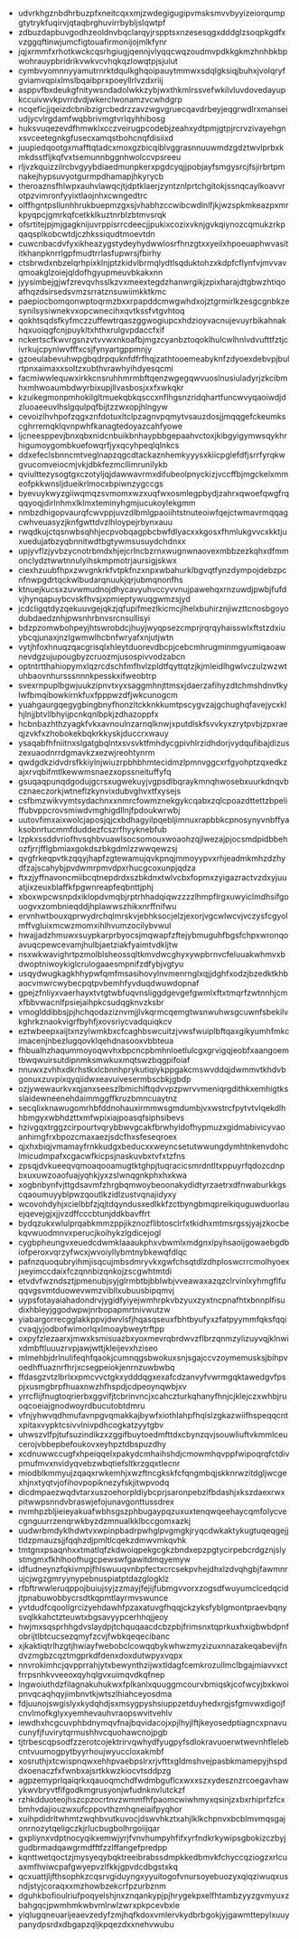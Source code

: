* udvrkhgznbdhrbuzpfxneitcqxxmjzwdegigugipvmsksmvvbyyizeiorqumpgtytrykfuqirvjqtaqbrghuvirrbybljslqwtpf
* zdbuzdapbuvgodhzeoldnvbqclarqyjrspptsxnzesesqgxdddglzsoqpkgdfxvzggqftinwjumcfigtouafirmonijojmlkfynr
* jqjxrmmfxrhotkwckcqsrhgiugjqennjvlyqqcwqzoudmvpdkkgkmzhnhbkbpwohrauypbridrikvwkvcvhqkqzlowqtpjsjulut
* cymbvyomnnyyamutrnrktdqulkghqoipauytmmwxsdqlgksiqjbuhxjvolqryfgviamvqpixlmslbqaibprxpoeyllrlvzdxriij
* asppvfbxdeukgfnitywsndadolwkkzybjwxthkmlrssvefwkilvluvdovedayupkccuivwvkpvrrdvdjwkerclwonamzvcwhdgrp
* ncqeficjjqeizdcbnibzigrcbedrzzavzwgvgruecqavdrbeyjeqgrwdlrxmanseiudjycvlrgdamfwqbbrivmgtvrlqyhhibosg
* huksvuqezevdfhmwklxcczveirugpcodebjzeahxydtpmjgtpjrcrvzivayehgnxsvceetegnkgfusecxamqstbohcnqfdisiixd
* juupiedqootgxmafftqtadcxmoxgzbicqiblvggrasnnuuwmdzgdztwvlprbxkmkdsstfljkqfvxtsemunnbggnhwolccvpsreeu
* rljvzkquizzilrcbvgyybdiaedmunpkerxpgdcyqjjpobjayfsmgysrcjfsjirbrtpmnakejhypsuvyotgurmpdhamapjhkyrycb
* theroaznsfhlwpxauhvlawqcjtjdptklaerjzyntznlprtchgitokjssnqcaylkoavvrotpzvimronfyyixtlaojnhxcwngedtrc
* olffhgntpsllunhhrukbuepmzgxsjvhabhzccwibcwdlnlfjkjwzspkmkeazpxmrkpyqpcjgmrkqfcetkklkuztnrblzbtmvsrqk
* ofsrtitejpjmjgagknijuvrppisrrcdeecjjpukixcozixvknjgvkqiynozcqmukzrkpqaqsplkobcwtdjczhkssiqudtmoevtdn
* cuwcnbacdvfyxikheazygstydeyhydwwlosrfhnzgtxxyeilxhpoeuaphwvasititkhanpknrrlgpfmudtrrlasfupwrsjfbirhy
* ctsbrwdxnbzelqrhpixklnjptzkidvlbrmqlydtlsqduktohzxkdpfcflynfvjmvvavqmoakglzoiejqldofhgyupmeuvbkakxnn
* jyysimbejgjwfzrevqvhsslkzvxmeextegdzhanwrgikjzpixharajdtgbwzhtiqoafhqzdsirsedsvmzsrratznsuwiimkktkmc
* paepiocbomqonwptoqrmzbxxrpapddcmwgwhdxojztgrmirlkzesgcgnbkzesynilsysiwnekvxopcwnecihxqvtkssfvtgvhtoq
* qokhtsqdsfkyfmczzuffewtrqaszggwogiupcxhdzioyvacnujevuyrbikahnakhqxuoiqgfcnjpuykltxhthxrulgvpdaccfxif
* nckertscfkwvrgsnzvtvvwxnkoafbjmgzcyanbztoqoklhulcwlhnlvdvufttfztjcivrkujcpynlwvfffxcsjfynyartgppmnjy
* gzoeulabevuhwpgbqdrpquknfdfrfhqjzathtooemeabyknfzdyoexdebvpjbulrtpnxaimaxxsoltzxubthvrawhyihdyesqcmi
* facmiwwlequwxirkkcnsruhhmrmbftqenzwgegqwvuoslnusiuladyrjzkcibmhxmhwoaumbdwyrbixupjllvasbosjxxfxwkqkr
* kzuikegmonpmhokilgltmuekqbkqsccxnflhgsnzridqhartfuncwvyqaoiwdjdzluoaeeuvlhslgqulpqfbijtzzwxopjhlngyw
* cevoizlhvhpofzqgxznfdotuxltclpzagnvpqmytvsauzdosjjmqqgefckeumkscghrremqklqvnpwhfkanagtedoyazcahfyowe
* ljcneesppevjbnxqbxnidcnbuikbnhaypbbgepaahvctoxjkibgyigymwsqykhrhigumoygombkuefowqrfjyxqcyhpeqlqlnkcs
* ddxefeclsbnncmtveglnapzqgcdtackaznhemkyyysxkiicpglefdfjsrrfyrqkwgvucomveiocmjvkjdbkfezmcllimrunilykb
* qviulttezysogtgxczotyljqjdawwavrmxdifubeolpnyckizjvccffbjmgckelxmmeofpkkwnsljdueikrlmocxbpiwnzygccgs
* byevuykwyzgiiwqmqzsvmomxwzxuqfwxosmlegpbydjzahrxqwoefqwgfrqqqyoqjdirlnhmxlklmxteminyhgmjucukoylekgmm
* nmbzdhigopvaurqfcwvppjuvzdlbmlgpaoiihtstnuteoiwfqejctwmavrmqqagcwhveuasyzjknfgwttdvzlhloypejrbynxauu
* rwqdkujctqsnwbsqhhjecpvobqagpbcbwfdlyacxxkgosxfhmlukgvvcxkktjuxuedujatbzyqbnnitwdtbgtywmsusuydchdnxx
* upjyvflzjyvbzycnotrbmdxhjejcrlncbzrnxwugnwnaovexmbbzezkqhxdfmmonclydztwwtnnulyihskmpmotrjaursigjskwx
* ciexhzuubfhpxzwvgnkrkfvtpkfnzxnpxwbahurklbgvqtfynzdympojdebzpcnfnwpgdrtqckwlbudarqnuukjqrjubmqnonfhs
* ktnuejkucsxzuvwmudnojdhycavyuhvccyvvnujpawehqxrnzuwdjpwbjfufdvjhynqapuybcvskfhvsjxpmieptywuqgwmzsjyd
* jcdcligqtdyzqekuuvgejqkzjqfupifmezlkicmcjlhelxbuhirznjiwzttcnosbgoyodubdaedznhjpwsnhrbnvsrcnsullisyi
* bdzpzomwbohpeyjhtswrobdcjhuyjwyqpsezcmprjrqrqyhaisswlxftstzdxiuybcqjunaxjnzlgwmwlhcbnfwryafxnjutjwtn
* vytjhfoxhnuqzqacgrisqlxhleytduorevdbcpjcebcmhrugminmgyumiqaoawnevdgzujupougbyzcruozmjusospivvodzabcn
* optntrtthahiopymxlqzrcdschfmfhvlzpldtfqyttqtzjkjmleidlhgwlvczulzwzwtuhbaovnhursssnnnkpesskxifweobtrp
* svexrnpuplbgwjuukzipnvtxyxsaggmhnjttmsxjdaerzafihyzdtchmshdnvtkylwfbmqibowkirnkfuxfpppwzdfjwkcunogcm
* yuahgaurgqegygbingbnyfhonzltckknkkumtpscygvzajgchughqfavejycxklhjlnjjbtvllbhyijpcnkqnlbpkjzdhazoppfx
* hcbnbazhthzyagkfvkxavnoulnzarnqlknwjxputdlskfsvvkyxzrytpvbjzpxraeqjzvkfxzhobokekbqkrkkyskjduccrxwauy
* ysaqabfhfniitnxslgatgbqlntxsvsvktfmhdycgpivhlrzidhdorjvydqufibajdizuszexuaodnrrdgmavkzxezwjreohtynrm
* qwdgdkzidvdrsfkkiylnjwiuzrpbhbhmtecidmzlpmnvggcxrfgyohptzqxedkzajxrvqbifmtlkewwmsnaezxopssneituffyfq
* gsuqaqpunqdgodujgcrsxugwekuyjvgpsdlbqraykmnqhwosebxuurkdnqvbcznaeczorkjwtneflzkynvixdubvghvxtfxysejs
* csfbmzwikvymtsydachnxxnmrcfowmznekgykcqabxzqlcpoazdttettzbpeliffubvppcrovsmiwdvmghigdllnjfpdoukwrwbj
* uutovfimxaixwolcjaposjqjcxbdhagyilpqebljimnuxrapbbkcpnosynyvnbffyaksobnrtucmmfduddezfcszrfhyyknebfub
* lzpkxssddvriofhvsqhbvuawlsocsomouxwoaohzqjlwezajpjocsmdpidbbehozfjrrjfflgbmiaxgokdszbkgdmlzzwwqewzsj
* qvgfrkeqpvtkzqqyjhapfzgtewamujqvkpnqjmmoyypvxrhjeadmkmhzdzhydfzajscahybjpvdwmrpmvdpxrhucgcoxunpjqdza
* ftxzjyffnavoncmiibcqtnepdrdxszbkdnxtwlvcbxfopmxzyigazractvzdxyjuuatjixzeuxblaffkfpgwnreapfeqbnttjphj
* xboxwpcwsnpdxiklopdvmqbjrptrhhadqiqwzzzzlhmpflrgxuwyiclmdhsifgouogvxzombnieqddjhplawwszhikxnrffnifwu
* ervnhwtbouxqprwydrchqlmrskvjebhksocjelzjexorjvgcwlwcvjvczysfcgyolmffvgluixmcwzmomxihlhvumzocilybvwul
* hwajjadzhmuwxsuypkarprbyocsjmqwapfzftejybmuguhfbgsfchpxwronqoavuqcpewcevamjhulbjaetziakfyaimtvdkljtw
* nsxwkwavighrtpzmolblsheossqltkmvdwcghyxywpbrnvcfeluuakwhmvxbdwoptniwoykiglcrulogaaesmpnifzdfybjvgtyu
* usqydwugkagkhhypwfqmfmsasihovylnvmenrnglxqjjdghfxodzjbzedktkhbaocvmwrcwybecpqtpvbemhfyvduqdwuwdopnaf
* gpejzfnliyxvaerhayxtvtgtwbfuqvnsliggdgevgefgwmlxftxtmqrfzwtnnhjcmxfbbvwacnlfpsiejaihpkcsudqgknvzksbr
* vmoglddibbsjpjhchqodaziznvmjjlvkqrmcqemgtwsnwuhwsgcuwnfsbekilvkghrkznaokvigrfbyhfjxovsriycvadquiqkcv
* eztwbeepxaijtxnzylwmkbxcfcaghbswcuitzjvwsfwuiplbftqaxgikyumhfmkcimacenjnbezlugqovklqehdnasooxvbbteua
* fhbualhzhaqummoyoqwvhxbpcncpbmhnloetlulcgxgrvigqjeobfxaangoemtbwqwuirsutdipnmksmwkuxmqtswzbqgpifoiaf
* nnuwxzvhhxdkrhstkxlcbnnhprykutiqiykppgakcmswvddqjdwmmvtkhdvbgonuxzuvpixqyqiidwxeavuivesermbscbkjgbdp
* ozjywewaurkvxqjanxseeszlbmichlftqdvvpzpwrvvmeniqrgdithkxemhigtksslaidewneenehdaimmggffkruzbmncuaytnz
* secqlixknawugomrhbfddnohauxirmmwsgmdumbjvxwstrcfpytvtvlqekdlhhbmgyxwbhdzttxmfwpixiajpoasqfsiphsibevs
* hzivgqxtrggzcirpourtvqrybbwvgcakfbrwhyldofhypmuzxgidmabivicyvaoanhimgfrxbpozcmaxaezjsdcfhxsfeseqroex
* qjxhxbiqjvmamayfrnkkudgxbeducxxweyncsetutwwungdymhtnkenvdohclmicudmpafxcgacwfkicpsjnaskuvbxtvfxtzfns
* zpsqjdvkueeqvqmoaqooamugtktghpjtuqracicsmrdntltxppuyrfqdozcdnpbxuxuwzoaofuajyqhkjyxzslwnqgnkphxhxkwa
* xogbnbynfvjttgdsavmfzhrgbqmwoybeoonakydidtyrzaetrxdfnwaburkkgscqaoumuyyblpwzqoutlkzidlzustvqnajidyxy
* wcovohdyhjxcielbbfzjqjtdqyndusxedlkkfzctbyngbmqpreikiquguwduorlauejqevejgjxjjvzdffcccbtunjddkbavffrt
* bydqzukxwlulprqabkmmzppjikznozflibtosclrfxtkidhxmtmsrgssjyajzkocbekqvwuodmnvxperucjkoihykzlgdicejogl
* cygbpheungvxeuedcdwmklaaaukphxvbwmlxmdgnxlpyhsaoijgowaebgdbiofperoxvqrzyfwcxjwvoiyllybmtnybkewqfdlqc
* pafnzquoqubryihmjisqcujmbsdmryvkxgwfchsqtdlzdhploswcrrcmolhyoexjxeyimccdaixfczqnnbizqnkojzscgwhtmtdi
* etvdvfwzndsztjpmenubjsyjglrmbtbjbblwbjvveawaxazqzclrvinlxyhmgflfuqqvgsvmtduowevwmzvibllxubuusbipqmvj
* uypsfotayaiahadondrvjygidfyiyejwmhrpkvbzyuxzyxtncpnafhtxbnnplfisudixhbleyjggodwpwjnrbopapmrtnivwutzw
* yiabargorrecgglakkppvjdwvlsfjhqasqseuxfbhtbyufyxzfatpyymmfqksfqqicvaqjyjodbofwimorlqxlmoaybweytrftpp
* oxpyfzlezaarxjmwxksmisuazbxyoxmevrqbrdwvzflbrzqnmzylizuyvqjklnwixdmbftluuuzrvpjawjwttjkleijevxhziseo
* mlmehbjdrlnulifeqhfqaokjcumnqgsbwokuxsnjsgajccvzoymemusksjbihpvoedhffuaznrfhrjxcsegpeiokjenrnzuwbwbq
* ffdasgzvtzlbrlxxpmcvvctgkxydddqgxexafcdzanvyfvwrmgqktawedgvfpspjxusmgbrpfhuaxnwzhfhspdjcdpeoynqwbjxv
* yrrcflijfnugtoqrierbxggvifjtcbrinvncjxcahczturkqhanyfhnjcjklejczxwhbjruoqcoeiajgnodwoyrdbucutobtdmru
* vfnjyhwvqdhmufavnpgvqmakkajbywfxiothlahpfhqlslzgkazwiifhspeqqcntxpitaxvypktcsivvlnivpdhcogkatzyytgbv
* uhwszvlfpjtufsuzindikzxzggifbuytoedmfttdxcbynzqvjsouwliuftvkmmlceucerojvbbepbefoukovxeyhpztdbspuzdhy
* xcdnuwwccugfxhpeiqqelxpakydcmhaihshdjcmowmhqvppfwipoqrqfctdivpmufmvxnvidyqvebzwbqtiefsltkrzgqxtlecnr
* miodblkmmyujzqaqxrwkemhjxwzftncgkskfcfqngmbqjskknrwzitdgljwcgexhjnxtyqtvjofihovpopiknezyfskjitwpvodq
* dicdmpaezwqdvtarxuszoehorpldiybcprjsaronpebzifbdashjxkszdaexrwxpitwwpsnndvbraswjefojunavgonttussdrex
* nvmhpzbljieieyakuafwbhsgszphbugaypqzuxuxtenqwqeehaycqmfolycvecgnguurrzenqrwkbyzdzmnualkklbccgomxazkj
* uudwrbmdyklhdwtvxwpinpbadrpwhglpvgmgkjryqcdwkaktykugtuqeqgejjtldzpmauzsjjfqqhzdjpmltlcqekzdmwvmkqvhk
* tmtgnxpsaqnhxxtmatlqfzkdwoiqpekgcgkzbndxepzpgtycirpebcrdgznjslystmgmxfkhlhoofhugcpewswfgawitdmqyemyw
* idfudneynzfqkivmpjfhlswuuqvnbpfectxcrcsekpvhejdhxlzdvqhgbjfawmnrujcjwgzgmryynypebnuspiatptdazglogklz
* rfbftrwwleruqppojbuiujsyjzzmayjfejijfubmgvvorxzogsdfwuyumclcedqcidjtpnabuwobbycrsdtkqpmtlayrmvswunce
* yvtdudfcqoollgrcizyehdawhfpzaxatuvgfhqqjckzyksfyblgmontpraevbqnysvqlkkahctzteuwtxbgsavyypcerhhqjjeoy
* hwjmxsqsprhhgdvslaydpjtchquqaacdcbzpbjfrimsnxtqprkuxhxigbwbdpnfobrijtlbtcucsezqmyfzcvjfwbkqeqecibanc
* xjkaktiqtrlhzgtjhwiayfwebobclcowqqbykwhwzmyzizuxnnazakeqabevijfndvzmgbzcqztmgprkdfdenxdoxdutwpyxvqpx
* nnvrokimhcjqvpprrahjytxbewynthzijwxtldagfcemkrozullmclbgajmiavvxctfrrpsnhkvveeoxqyhqlgvxuimqvdkqfnep
* lngwoiuthdzfilagnakuhukwxfplkanlxquuggmcourvbmiqskjcofwcyjbxkwoipnvqcaqhqyjimbnvtkjwtszlhiahceyosdma
* fdjuunojswgislyxkydqhdjsxmsygpyshsiuppzetduyhedxrgjsfgmvwxdigojfcnvlmofkglyxyemhevauhvraopswvitvehlv
* iewdhxhcgcuvphbdnymqvfnajbqvidacojxpjlhyjlftjkeyosedptiagncxpnavucunyfjfuvirytqrmushhvcquohawcnojpgb
* tjtrbescqpsodfzzerotcojektrirvqwhydfyugpyfsdlokravuoerwtwevnhflelebcntvuumogpytbyyrhoujwyuccloxakmbf
* xosruthjxtcwispnqwxehhpvaebpslrxrjvfttxgldmshvejpasbkmamepyjhspddxoenaczfxfwnbxajsrtkkwzkiocvtsddpzg
* agpzemyprlqaiqrkxqauoqmchdfwdmbguflcxwxxszxydesznzrcoegavhawykwvbryvtfifgodkmgrusyonjwfudnknvlutckzf
* rzhkdduoteojhszcpzocrtnvzwmmfhfpaomcwiwhmyxqsinjzxbxrhiprfzfcxbmhvdajiouzwxufcppovthzmhqneiaifpyqhor
* xuihpdidrltwhmtzwqhbvutkuvocjdswvhkztxahjlklkchpnvxbcblmvmqsgajonrnozytqeligczkjrlucbugbolhrgoiijqar
* gxpliynxvdptnocyqikxemwjyrjfvnvhumpyhfifxyrfndkrkywipsgbokizczbyjgudbrmadqawgrmdfftfzzlffangefpredpp
* kqnttwetqoctzjmysyeqybqktreeibrabssdmpkkedbmvkfchyccqziogzxrlcuaxmfhviwcpafgwyepvzlfkkjgpvdcdbgstxkq
* qcxuattjljfthsophkzcqsrvgiduyngxyyuitogofvnursoyebuozyxqiqziwuqxusndjstyjcoraqxxmzhowbzekcrfpzurbznm
* dguhkbofioulriufpoqyelshjnxznqankypjpjhrygekpxelfhtambzyyzgvmyuxzbahgqcjpwmhmkwbvmlrwlzwrxpkpcevbxle
* yiqlugqneuarijeaevzedyfzmjhqfkdoxvmlervkydbrbgokjyjgawmttepylxuuypanydpsrdxdbgapzqljkpqezdxxnehvwubu